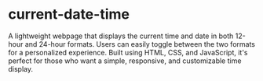 # current-date-time
A lightweight webpage that displays the current time and date in both 12-hour and 24-hour formats. Users can easily toggle between the two formats for a personalized experience. Built using HTML, CSS, and JavaScript, it's perfect for those who want a simple, responsive, and customizable time display.
